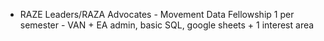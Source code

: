 - RAZE Leaders/RAZA Advocates - Movement Data Fellowship
	1 per semester - VAN + EA admin, basic SQL, google sheets + 1 interest area
